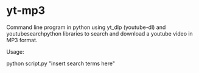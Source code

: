 # yt-mp3
Command line program in python using yt_dlp (youtube-dl) and youtubesearchpython libraries to search and download a youtube video in MP3 format.

Usage:

python script.py "insert search terms here"
